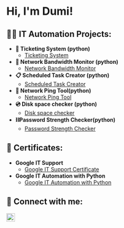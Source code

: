 <h1>Hi, I'm Dumi! </h1>

<h2>👨‍💻 IT Automation Projects:</h2>

- <b>🎫 Ticketing System (python)</b>
  - [Ticketing System ](https://github.com/Dumisani-Baloyi/)
- <b>📡 Network Bandwidth Monitor (python)</b>
  - [Network Bandwidth Monitor](https://github.com/Dumisani-Baloyi/)
- <b>📋 Scheduled Task Creator (python)</b>
  - [Scheduled Task Creator](https://github.com/Dumisani-Baloyi/)
- <b>📡 Network Ping Tool(python)</b>
  - [Network Ping Tool](https://github.com/Dumisani-Baloyi/)
- <b>💿 Disk space checker (python)</b>
  - [Disk space checker](https://github.com/Dumisani-Baloyi/)
- <b>⛓Password Strength Checker(python)</b>
  - [Password Strength Checker](https://github.com/Dumisani-Baloyi/)

<h2> 📃 Certificates:</h2>

- <b> Google IT Support </b>
  - [Google IT Support Certificate ](https://coursera.org/share/1db7dede31e9fbc714fdcb9bf91db922)
- <b> Google IT Automation with Python </b>
  - [Google IT Automation with Python](https://coursera.org/share/a0c4a2eb2c0d44620c80dddae8d329d7)


<h2> 🤳 Connect with me:</h2>

[<img align="left" alt="JoshMadakor | LinkedIn" width="22px" src="https://cdn.jsdelivr.net/npm/simple-icons@v3/icons/linkedin.svg" />][linkedin]


[linkedin]: https://linkedin.com/in/Dumisani-Baloyi

<!--
**Dumisani-Baloyi/Dumisani-Baloyi** is a ✨ _special_ ✨ repository because its `README.md` (this file) appears on your GitHub profile.

Here are some ideas to get you started:

- 🔭 I’m currently working on ...
- 🌱 I’m currently learning ...
- 👯 I’m looking to collaborate on ...
- 🤔 I’m looking for help with ...
- 💬 Ask me about ...
- 📫 How to reach me: ...
- 😄 Pronouns: ...
- ⚡ Fun fact: ...
-->
